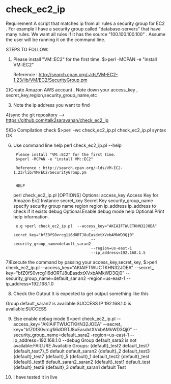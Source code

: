 check_ec2_ip
===============
Requirement
A script that matches ip from all rules a security group for EC2 . For example I have a security group called "database-servers" that have many rules. We want all rules if it has the  source "100.100.100.100" .  Assume the user will be running it on the command line.

STEPS TO FOLLOW:

1)	Please install "VM::EC2" for the first time.
	$>perl -MCPAN -e "install VM::EC2"

	Reference : http://search.cpan.org/~lds/VM-EC2-1.23/lib/VM/EC2/SecurityGroup.pm

2)Create Amazon AWS account . Note down your access_key , secret_key,region,security_group_name,etc

3) Note the ip address you want to find

4)sync the git repository --> https://github.com/talk2saravanan/check_ec2_ip

5)Do Compilation check 
$>perl -wc check_ec2_ip.pl
check_ec2_ip.pl syntax OK


6) Use command line help
    perl check_ec2_ip.pl --help

        Please install "VM::EC2" for the first time.
        $>perl -MCPAN -e "install VM::EC2"

        Reference : http://search.cpan.org/~lds/VM-EC2-1.23/lib/VM/EC2/SecurityGroup.pm


        HELP

	perl check_ec2_ip.pl [OPTIONS]
	Options:
	access_key				Access Key for Amazon Ec2 Instance
	secret_key				Secret Key
	security_group_name		specify security group name
	region					region
	ip_address				ip_address to check if it exists
	debug					Optional.Enable debug mode
	help					Optional.Print help information.

        e.g >perl check_ec2_ip.pl  --access_key="AKIAIFTWUCTKHN32JOEA"
                                         --secret_key="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"
                                         --security_group_name=default_saran2
                                         --region=us-east-1
                                         --ip_address=192.168.1.5



7)Execute the command by passing your access_key,secret_key,
$>perl check_ec2_ip.pl --access_key="AKIAIFTWUCTKHN32JOEA" --secret_
key="bfZ0fS0vrcg1i6dORTJ8uEasdxtXVxbAMkWD3Qj0" --security_group_name=default_sar
an2 -region=us-east-1 --ip_address=192.168.1.0 

8) Check the Output
    It is expected to get output something like this
	
Group default_saran2 is available:SUCCESS
IP 192.168.1.0 is available:SUCCESS

9) Else enable debug mode
$>perl check_ec2_ip.pl --access_key="AKIAIFTWUCTKHN32JOEA" --secret_
key="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" --security_group_name=default_sara2
 -region=us-east-1 --ip_address=192.168.1.0 --debug
Group default_sara2 is not available:FAILURE
Available Groups:
 {default}_test2
default_test7
{default_test7}_5
default
default_saran2
{default}_2
default_test3
{default}_test7
{default}_5
{default}_1
default_test2
{default}_test
{default}_test8
default_saran2_saran2
{default}_test1
default_test
{default}_test9
{default}_3
default_saran1
default
Test

10) I have tested it in live 


